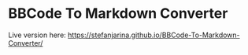 # BBCode To Markdown Converter

Live version here: https://stefanjarina.github.io/BBCode-To-Markdown-Converter/

